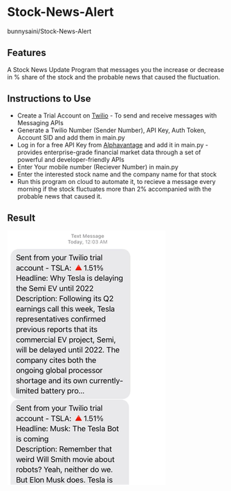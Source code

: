 # Stock-News-Alert
bunnysaini/Stock-News-Alert

## Features
A Stock News Update Program that messages you the increase or decrease in % share of the stock and the probable news that caused the fluctuation.

## Instructions to Use
- Create a Trial Account on [Twilio](https://www.twilio.com/) - To send and receive messages with Messaging APIs
- Generate a Twilio Number (Sender Number), API Key, Auth Token, Account SID and add them in main.py
- Log in for a free API Key from [Alphavantage](https://www.alphavantage.co/) and add it in main.py -  provides enterprise-grade financial market data through a set of powerful and developer-friendly APIs
- Enter Your mobile number (Reciever Number) in main.py
- Enter the interested stock name and the company name for that stock
- Run this program on cloud to automate it, to recieve a message every morning if the stock fluctuates more than 2% accompanied with the probable news that caused it.


## Result
![alt text](test.PNG)
